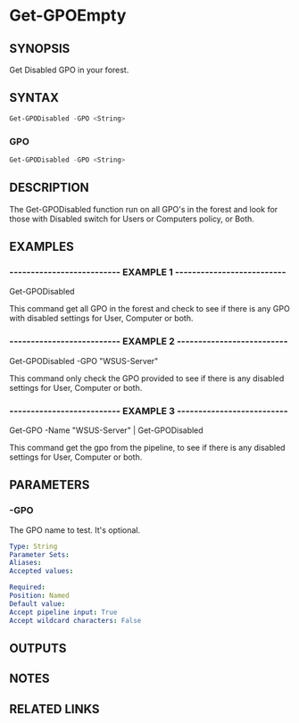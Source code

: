 # Get-GPOEmpty

## SYNOPSIS

Get Disabled GPO in your forest.

## SYNTAX

```powershell
Get-GPODisabled -GPO <String>
```

### GPO

```powershell
Get-GPODisabled -GPO <String>
```

## DESCRIPTION

The Get-GPODisabled function run on all GPO's in the forest and look for those with Disabled switch for Users or Computers
policy, or Both.

## EXAMPLES

### -------------------------- EXAMPLE 1 --------------------------

Get-GPODisabled

This command get all GPO in the forest and check to see if there is any GPO with disabled settings for User, Computer or both.

### -------------------------- EXAMPLE 2 --------------------------

Get-GPODisabled -GPO "WSUS-Server"

This command only check the GPO provided to see if there is any  disabled settings for User, Computer or both.

### -------------------------- EXAMPLE 3 --------------------------

Get-GPO -Name "WSUS-Server" | Get-GPODisabled 

This command get the gpo from the pipeline, to see if there is any disabled settings for User, Computer or both.


## PARAMETERS

### -GPO

The GPO name to test. It's optional.

```yaml
Type: String
Parameter Sets:
Aliases:
Accepted values:

Required: 
Position: Named
Default value:
Accept pipeline input: True
Accept wildcard characters: False
```

## OUTPUTS

## NOTES

## RELATED LINKS

